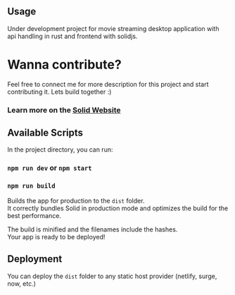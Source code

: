 ## Usage 

Under development project for movie streaming desktop application with api handling in rust and frontend with solidjs.

# Wanna contribute?

Feel free to connect me for more description for this project and start contributing it.
Lets build together :) 

### Learn more on the [Solid Website](https://solidjs.com)

## Available Scripts

In the project directory, you can run:

### `npm run dev` or `npm start`

### `npm run build`

Builds the app for production to the `dist` folder.<br>
It correctly bundles Solid in production mode and optimizes the build for the best performance.

The build is minified and the filenames include the hashes.<br>
Your app is ready to be deployed!

## Deployment

You can deploy the `dist` folder to any static host provider (netlify, surge, now, etc.)
